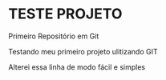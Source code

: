 # TESTE PROJETO
 Primeiro Repositório em Git

 Testando meu primeiro projeto ulitizando GIT
 
 Alterei essa linha de modo fácil e simples


